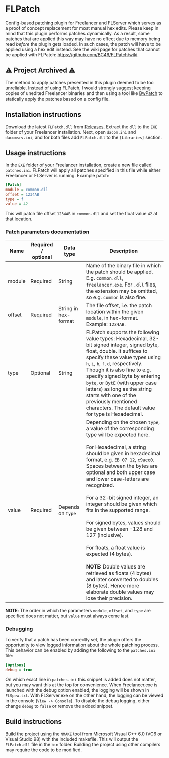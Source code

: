 # FLPatch
Config-based patching plugin for Freelancer and FLServer which serves as a proof of concept replacement for most manual hex edits. Please keep in mind that this plugin performs patches dynamically. As a result, some patches that are applied this way may have no effect due to memory being read *before* the plugin gets loaded. In such cases, the patch will have to be applied using a hex edit instead. See the wiki page for patches that cannot be applied with FLPatch: https://github.com/BC46/FLPatch/wiki.

## ⚠️ Project Archived ⚠️
The method to apply patches presented in this plugin deemed to be too unreliable.
Instead of using FLPatch, I would strongly suggest keeping copies of unedited Freelancer binaries and then using a tool like [BwPatch](http://adoxa.altervista.org/misc/index.html#:~:text=8k-,BwPatch,-v1.10) to statically apply the patches based on a config file.

## Installation instructions
Download the latest `FLPatch.dll` from [Releases](https://github.com/BC46/FLPatch/releases). Extract the `dll` to the `EXE` folder of your Freelancer installation.
Next, open `dacom.ini` and `dacomsrv.ini`, and for both files add `FLPatch.dll` to the `[Libraries]` section.

## Usage instructions
In the `EXE` folder of your Freelancer installation, create a new file called `patches.ini`. FLPatch will apply all patches specified in this file while either Freelancer or FLServer is running. Example patch:

```ini
[Patch]
module = common.dll
offset = 1234AB
type = f
value = 42
```

This will patch file offset `1234AB` in `common.dll` and set the float value `42` at that location.

### Patch parameters documentation
| Name     | Required / optional | Data type | Description |
| -------- | --------- | --------- | --------- |
| module   | Required  | String               | Name of the binary file in which the patch should be applied. E.g. `common.dll`, `freelancer.exe`. For `.dll` files, the extension may be omitted, so e.g. `common` is also fine. |
| offset   | Required  | String in hex-format | The file offset, i.e. the patch location within the given `module`, in hex-format. Example: `1234AB`. |
| type     | Optional  | String               | FLPatch supports the following value types: Hexadecimal, 32-bit signed integer, signed byte, float, double. It suffices to specify these value types using `h`, `i`, `b`, `f`, `d`, respectively. Though it is also fine to e.g. specify signed byte by entering `byte`, or `BytE` (with upper case letters) as long as the string starts with one of the previously mentioned characters. The default value for type is Hexadecimal. |
| value    | Required  | Depends on `type`    | Depending on the chosen `type`, a value of the corresponding type will be expected here.<br /><br />For Hexadecimal, a string should be given in hexadecimal format, e.g. `EB 07 12`, `c9aee0`. Spaces between the bytes are optional and both upper case and lower case-letters are recognized.<br /><br />For a 32-bit signed integer, an integer should be given which fits in the supported range.<br /><br />For signed bytes, values should be given between -128 and 127 (inclusive).<br /><br />For floats, a float value is expected (4 bytes). <br /><br />**NOTE:** Double values are retrieved as floats (4 bytes) and later converted to doubles (8 bytes). Hence more elaborate double values may lose their precision. |

**NOTE**: The order in which the parameters `module`, `offset`, and `type` are specified does not matter, but `value` must always come last.

### Debugging

To verify that a patch has been correctly set, the plugin offers the opportunity to view logged information about the whole patching process. This behavior can be enabled by adding the following to the `patches.ini` file:

```ini
[Options]
debug = true
```

On which exact line in `patches.ini` this snippet is added does not matter, but you may want this at the top for convenience. When Freelancer.exe is launched with the debug option enabled, the logging will be shown in `FLSpew.txt`. With FLServer.exe on the other hand, the logging can be viewed in the console (`View -> Console`). To disable the debug logging, either change `debug` to `false` or remove the added snippet.

## Build instructions
Build the project using the `NMAKE` tool from Microsoft Visual C++ 6.0 (VC6 or Visual Studio 98) with the included makefile.
This will output the `FLPatch.dll` file in the `bin` folder.
Building the project using other compilers may require the code to be modified.
